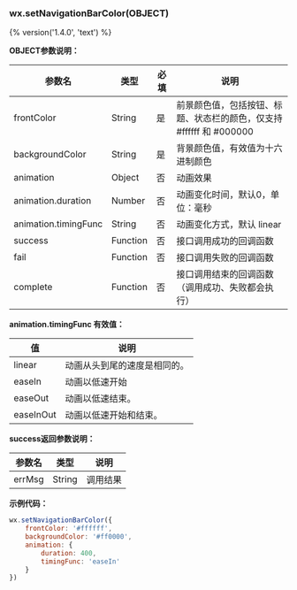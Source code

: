 ### wx.setNavigationBarColor(OBJECT)
{% version('1.4.0', 'text') %}

**OBJECT参数说明：**

| 参数名               | 类型     | 必填 | 说明                                                                |
|----------------------|----------|------|---------------------------------------------------------------------|
| frontColor           | String   | 是   | 前景颜色值，包括按钮、标题、状态栏的颜色，仅支持 #ffffff 和 #000000 |
| backgroundColor      | String   | 是   | 背景颜色值，有效值为十六进制颜色                                    |
| animation            | Object   | 否   | 动画效果                                                            |
| animation.duration   | Number   | 否   | 动画变化时间，默认0，单位：毫秒                                     |
| animation.timingFunc | String   | 否   | 动画变化方式，默认 linear                                           |
| success              | Function | 否   | 接口调用成功的回调函数                                              |
| fail                 | Function | 否   | 接口调用失败的回调函数                                              |
| complete             | Function | 否   | 接口调用结束的回调函数（调用成功、失败都会执行）                    |

**animation.timingFunc 有效值：**

| 值         | 说明                         |
|------------|------------------------------|
| linear     | 动画从头到尾的速度是相同的。 |
| easeIn     | 动画以低速开始               |
| easeOut    | 动画以低速结束。             |
| easeInOut  | 动画以低速开始和结束。       |

**success返回参数说明：**

| 参数名 | 类型   | 说明     |
|--------|--------|----------|
| errMsg | String | 调用结果 |

**示例代码：**

```javascript
wx.setNavigationBarColor({
    frontColor: '#ffffff',
    backgroundColor: '#ff0000',
    animation: {
        duration: 400,
        timingFunc: 'easeIn'
    }
})
```
